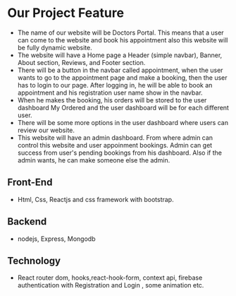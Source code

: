 # Our Project Feature
*  The name of our website will be Doctors Portal. This means that a user can come to the website and book his appointment also this website will be fully dynamic website.
 * The website will have a Home page  a Header (simple navbar), Banner, About section, Reviews, and Footer section. 
 * There will be a button in the navbar called appointment, when the user wants to go to the appointment page and make a booking, then the user has to login to our page. After logging in, he will be able to book an appointment and his registration user name show in the navbar.
 * When he makes the booking, his orders will be stored to the user dashboard My Ordered and the user dashboard will be for each different user.
 * There will be some more options in the user dashboard where users can review our website.
 * This website will have an admin dashboard. From where admin can control this website and user appoinment bookings. Admin can get success from user's pending bookings from his dashboard. Also if the admin wants, he can make someone else the admin. 

## Front-End 
* Html, Css, Reactjs and css framework with bootstrap.
## Backend
* nodejs, Express, Mongodb
## Technology
*  React router dom, hooks,react-hook-form, context api, firebase authentication with Registration and Login , some animation etc.

